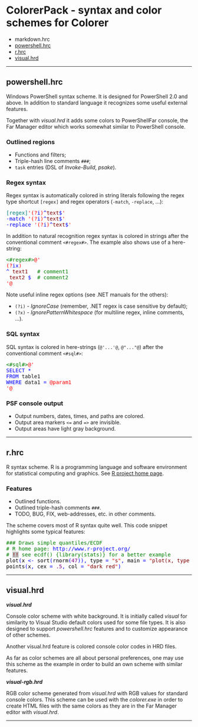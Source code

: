 
# ColorerPack - syntax and color schemes for Colorer

- markdown.hrc
- [powershell.hrc](#powershell)
- [r.hrc](#r)
- [visual.hrd](#visual)

*********************************************************************
## <a id="powershell"/> powershell.hrc

Windows PowerShell syntax scheme. It is designed for PowerShell 2.0 and above.
In addition to standard language it recognizes some useful external features.

Together with *visual.hrd* it adds some colors to PowerShellFar console, the
Far Manager editor which works somewhat similar to PowerShell console.

### Outlined regions

- Functions and filters;
- Triple-hash line comments `###`;
- `task` entries (DSL of *Invoke-Build*, *psake*).

### Regex syntax

Regex syntax is automatically colored in string literals following the regex
type shortcut `[regex]` and regex operators (`-match`, `-replace`, ...):

<pre>
<span style='color:#008080'>[regex]</span><span style='color:#ff0000'>'(</span><span style='color:#ff0000'>?</span><span style='color:#0000ff'>i</span><span style='color:#ff0000'>)</span><span style='color:#0000ff'>^</span><span style='color:#800000'>text</span><span style='color:#0000ff'>$</span><span style='color:#ff0000'>'</span>
<span style='color:#0000ff'>-match</span> <span style='color:#ff0000'>'(</span><span style='color:#ff0000'>?</span><span style='color:#0000ff'>i</span><span style='color:#ff0000'>)</span><span style='color:#0000ff'>^</span><span style='color:#800000'>text</span><span style='color:#0000ff'>$</span><span style='color:#ff0000'>'</span>
<span style='color:#0000ff'>-replace</span> <span style='color:#ff0000'>'(</span><span style='color:#ff0000'>?</span><span style='color:#0000ff'>i</span><span style='color:#ff0000'>)</span><span style='color:#0000ff'>^</span><span style='color:#800000'>text</span><span style='color:#0000ff'>$</span><span style='color:#ff0000'>'</span>
</pre>

In addition to natural recognition regex syntax is colored in strings after the
conventional comment `<#regex#>`. The example also shows use of a here-string:

<pre>
<span style='color:#008000'>&lt;#regex#></span><span style='color:#ff0000'>@'</span>
<span style='color:#ff0000'>(?</span><span style='color:#0000ff'>ix</span><span style='color:#ff0000'>)</span>
<span style='color:#0000ff'>^</span><span style='color:#800000'> text1 </span><span style='color:#008000'>  # comment1</span>
<span style='color:#800000'> text2 </span><span style='color:#0000ff'>$</span><span style='color:#008000'>  # comment2</span>
<span style='color:#ff0000'>'@</span>
</pre>

Note useful inline regex options (see .NET manuals for the others):

- `(?i)` - *IgnoreCase* (remember, .NET regex is case sensitive by default);
- `(?x)` - *IgnorePatternWhitespace* (for multiline regex, inline comments, ...).

### SQL syntax

SQL syntax is colored in here-strings (`@'...'@`, `@"..."@`) after the
conventional comment `<#sql#>`:

<pre>
<span style='color:#008000'>&lt;#sql#></span><span style='color:#ff0000'>@'</span>
<span style='color:#0000ff'>SELECT</span> <span style='color:#0000ff'>*</span>
<span style='color:#0000ff'>FROM</span> table1
<span style='color:#0000ff'>WHERE</span> data1 <span style='color:#0000ff'>=</span> <span style='color:#ff0000'>@param1</span>
<span style='color:#ff0000'>'@</span>
</pre>

### PSF console output

- Output numbers, dates, times, and paths are colored.
- Output area markers `<=` and `=>` are invisible.
- Output areas have light gray background.

*********************************************************************
## <a id="r"/> r.hrc

R syntax scheme. R is a programming language and software environment for
statistical computing and graphics.
See [R project home page](http://www.r-project.org/).

### Features

- Outlined functions.
- Outlined triple-hash comments `###`.
- TODO, BUG, FIX, web-addresses, etc. in other comments.

The scheme covers most of R syntax quite well.
This code snippet highlights some typical features:

<pre>
<span style='color:#008000'>### Draws simple quantiles/ECDF</span>
<span style='color:#008000'># R home page: </span><span style='color:#0000ff'>http://www.r-project.org/</span>
<span style='color:#008000'># </span><span style='color:#800000; background:#c0c0c0; '>!!</span><span style='color:#008000'> see ecdf() {library(stats)} for a better example</span>
<span style='color:#000000'>plot</span><span style='color:#0000ff'>(</span><span style='color:#000000'>x</span> <span style='color:#0000ff'>&lt;-</span> <span style='color:#000000'>sort</span><span style='color:#0000ff'>(</span><span style='color:#000000'>rnorm</span><span style='color:#0000ff'>(</span><span style='color:#800080'>47</span><span style='color:#0000ff'>))</span><span style='color:#0000ff'>,</span> <span style='color:#000000'>type</span> <span style='color:#0000ff'>=</span> <span style='color:#ff0000'>"</span><span style='color:#800000'>s</span><span style='color:#ff0000'>"</span><span style='color:#0000ff'>,</span> <span style='color:#000000'>main</span> <span style='color:#0000ff'>=</span> <span style='color:#ff0000'>"</span><span style='color:#800000'>plot(x, type = </span><span style='color:#800000; background:#ffff00; '>\"</span><span style='color:#800000'>s</span><span style='color:#800000; background:#ffff00; '>\"</span><span style='color:#800000'>)</span><span style='color:#ff0000'>"</span><span style='color:#0000ff'>)</span>
<span style='color:#000000'>points</span><span style='color:#0000ff'>(</span><span style='color:#000000'>x</span><span style='color:#0000ff'>,</span> <span style='color:#000000'>cex</span> <span style='color:#0000ff'>=</span> <span style='color:#800080'>.5</span><span style='color:#0000ff'>,</span> <span style='color:#000000'>col</span> <span style='color:#0000ff'>=</span> <span style='color:#ff0000'>"</span><span style='color:#800000'>dark red</span><span style='color:#ff0000'>"</span><span style='color:#0000ff'>)</span>
</pre>

*********************************************************************
## <a id="visual"/> visual.hrd

***visual.hrd***

Console color scheme with white background. It is initially called *visual* for
similarity to Visual Studio default colors used for some file types. It is also
designed to support *powershell.hrc* features and to customize appearance of
other schemes.

Another visual.hrd feature is colored console color codes in HRD files.

As far as color schemes are all about personal preferences, one may use this
scheme as the example in order to build an own scheme with similar features.

***visual-rgb.hrd***

RGB color scheme generated from *visual.hrd* with RGB values for standard
console colors. This scheme can be used with the *colorer.exe* in order to
create HTML files with the same colors as they are in the Far Manager editor
with *visual.hrd*.

*********************************************************************
